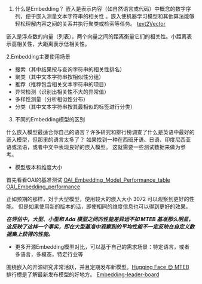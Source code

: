 1. 什么是Embedding？
嵌入是表示内容（如自然语言或代码）中概念的数字序列，便于嵌入测量文本字符串的相关性 。嵌入使机器学习模型和其他算法能够轻松理解内容之间的关系并执行聚类或检索等任务。
[text2Vector](./Embedding模型对RAG的重要性_20241118/text2Vector.png)

嵌入是浮点数的向量（列表）。两个向量之间的距离衡量它们的相关性。小距离表示高相关性，大距离表示低相关性。

2.Embedding主要使用场景

- 搜索（其中结果按与查询字符串的相关性排名）
- 聚类（其中文本字符串按相似性分组）
- 推荐（推荐包含相关文本字符串的项目）
- 异常检测（识别出相关性不大的异常值）
- 多样性测量（分析相似性分布）
- 分类（其中文本字符串按其最相似的标签进行分类）

3. 不同的Embedding模型的区别

什么嵌入模型最适合你自己的语言？许多研究和排行榜调查了什么是英语中最好的嵌入模型，但那里的语言太多了？
如果找到一种在西班牙语、日语、印度尼西亚语或法语，或者中文中表现良好的嵌入模型。
这就需要一些测试数据来做为参考。

- 模型版本和维度大小

首先看看OAI的基准测试
[OAI_Embedding_Model_Performance_table](./Embedding模型对RAG的重要性_20241118/OAI_Embedding_Model_Performance_table.webp)
[OAI_Embedding_performance](./Embedding模型对RAG的重要性_20241118/OAI_Embedding_performance.webp)

正如预期的那样，对于大型模型，使用较大的嵌入大小 3072 可以观察到更好的性能。
但是如果使用新的版本的话，即使相同的维度信息也可以得到更好的效果。

***在评估中，大型、小型和 Ada 模型之间的性能差异远不如 MTEB 基准那么明显，这反映了这样一个事实，即在大型基准中观察到的平均性能不一定反映在自定义数据集上获得的性能。***

- 更多开源Embedding模型对比，可以基于自己的需求场景：特定语言，或者多语言，多模态，特定行业等

围绕嵌入的开源研究非常活跃，并且定期发布新模型。[Hugging Face 😊 MTEB](https://huggingface.co/spaces/mteb/leaderboard) 排行榜是了解最新发布模型的好地方。
[Embedding-leader-board](./Embedding模型对RAG的重要性_20241118/Embedding-leader-board.png)






